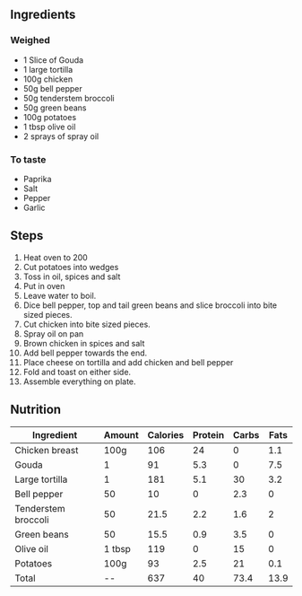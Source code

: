 ## Ingredients
### Weighed
- 1 Slice of Gouda
- 1 large tortilla
- 100g chicken
- 50g bell pepper
- 50g tenderstem broccoli
- 50g green beans
- 100g potatoes
- 1 tbsp olive oil
- 2 sprays of spray oil

### To taste
- Paprika
- Salt
- Pepper
- Garlic

## Steps
1. Heat oven to 200
2. Cut potatoes into wedges
3. Toss in oil, spices and salt
4. Put in oven
5. Leave water to boil.
6. Dice bell pepper, top and tail green beans and slice broccoli into bite sized pieces.
7. Cut chicken into bite sized pieces. 
8. Spray oil on pan
9. Brown chicken in spices and salt
10. Add bell pepper towards the end. 
11. Place cheese on tortilla and add chicken and bell pepper
12. Fold and toast on either side.
13. Assemble everything on plate. 

## Nutrition
| Ingredient | Amount | Calories | Protein | Carbs | Fats |
| -- | -- | -- | -- | -- | -- |
| Chicken breast | 100g | 106 | 24 | 0 | 1.1 | 
| Gouda | 1 | 91 | 5.3 | 0 | 7.5 |
| Large tortilla | 1 | 181 | 5.1 | 30 | 3.2 |
| Bell pepper | 50 | 10 | 0 | 2.3 | 0 |
| Tenderstem broccoli | 50 | 21.5 | 2.2 | 1.6 | 2 |
| Green beans | 50 | 15.5 | 0.9 | 3.5 | 0 |
| Olive oil | 1 tbsp | 119 | 0 | 15 | 0 |
| Potatoes | 100g | 93 | 2.5 | 21 | 0.1 |
| Total | -- | 637 | 40 | 73.4 | 13.9 |


